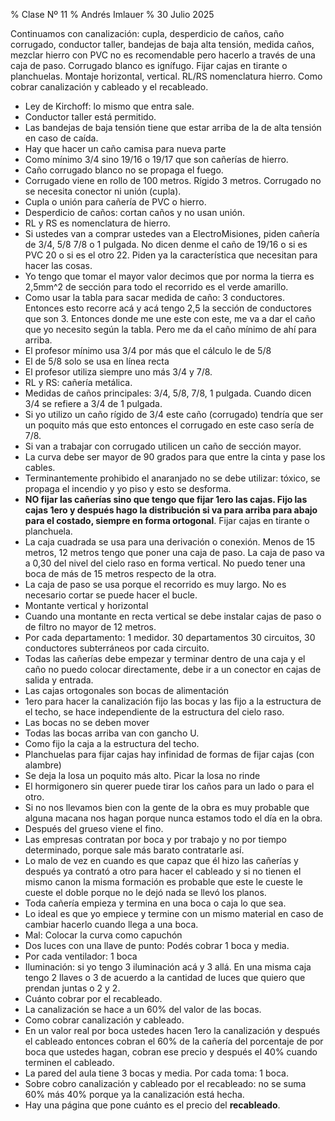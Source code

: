 % Clase Nº 11
% Andrés Imlauer
% 30 Julio 2025

Continuamos con canalización: cupla, desperdicio de caños, caño corrugado, conductor taller, bandejas de baja alta tensión, medida caños,
mezclar hierro con PVC no es recomendable pero hacerlo a través de una caja de paso. Corrugado blanco es ignífugo. Fijar cajas en tirante o planchuelas. Montaje horizontal, vertical. RL/RS nomenclatura hierro. Como cobrar canalización y cableado y el recableado.

* Ley de Kirchoff: lo mismo que entra sale.
* Conductor taller está permitido.
* Las bandejas de baja tensión tiene que estar arriba de la de alta tensión en caso de caída.
* Hay que hacer un caño camisa para nueva parte
* Como mínimo 3/4 sino 19/16 o 19/17 que son cañerías de hierro.
* Caño corrugado blanco no se propaga el fuego.
* Corrugado viene en rollo de 100 metros. Rígido 3 metros. Corrugado no se necesita conector ni unión (cupla).
* Cupla o unión para cañería de PVC o hierro.
* Desperdicio de caños: cortan caños y no usan unión.
* RL y RS es nomenclatura de hierro.
* Si ustedes van a comprar ustedes van a ElectroMisiones, piden cañería de 3/4, 5/8 7/8 o 1 pulgada. No dicen denme el caño de 19/16 o si es PVC 20 o si es el otro 22. Piden ya la característica que necesitan para hacer las cosas.
* Yo tengo que tomar el mayor valor decimos que por norma la tierra es 2,5mm^2 de sección para todo el recorrido es el verde amarillo.
* Como usar la tabla para sacar medida de caño: 3 conductores. Entonces esto recorre acá y acá tengo 2,5 la sección de conductores que son 3. Entonces donde me une este con este, me va a dar el caño que yo necesito según la tabla. Pero me da el caño mínimo de ahí para arriba.
* El profesor mínimo usa 3/4 por más que el cálculo le de 5/8
* El de 5/8 solo se usa en línea recta
* El profesor utiliza siempre uno más 3/4 y 7/8.
* RL y RS: cañería metálica.
* Medidas de caños principales: 3/4, 5/8, 7/8, 1 pulgada. Cuando dicen 3/4 se refiere a 3/4 de 1 pulgada.
* Si yo utilizo un caño rígido de 3/4 este caño (corrugado) tendría que ser un poquito más que esto entonces el corrugado en este caso sería de 7/8.
* Si van a trabajar con corrugado utilicen un caño de sección mayor.
* La curva debe ser mayor de 90 grados para que entre la cinta y pase los cables.
* Terminantemente prohibido el anaranjado no se debe utilizar: tóxico, se propaga el incendio y yo piso y esto se desforma.
*  **NO fijar las cañerías sino que tengo que fijar 1ero las cajas. Fijo las cajas 1ero y después hago la distribución si va para arriba para abajo para el costado, siempre en forma ortogonal**. Fijar cajas en tirante o planchuela.
* La caja cuadrada se usa para una derivación o conexión. Menos de 15 metros, 12 metros tengo que poner una caja de paso. La caja de paso va a 0,30 del nivel del cielo raso en forma vertical. No puedo tener una boca de más de 15 metros respecto de la otra.
* La caja de paso se usa porque el recorrido es muy largo. No es necesario cortar se puede hacer el bucle.
* Montante vertical y horizontal
* Cuando una montante en recta vertical se debe instalar cajas de paso o de filtro no mayor de 12 metros.
* Por cada departamento: 1 medidor. 30 departamentos 30 circuitos, 30 conductores subterráneos por cada circuito.
* Todas las cañerías debe empezar y terminar dentro de una caja y el caño no puedo colocar directamente, debe ir a un conector en cajas de salida y entrada.
* Las cajas ortogonales son bocas de alimentación
* 1ero para hacer la canalización fijo las bocas y las fijo a la estructura de el techo, se hace independiente de la estructura del cielo raso.
* Las bocas no se deben mover
* Todas las bocas arriba van con gancho U.
* Como fijo la caja a la estructura del techo.
* Planchuelas para fijar cajas hay infinidad de formas de fijar cajas (con alambre)
* Se deja la losa un poquito más alto. Picar la losa no rinde
* El hormigonero sin querer puede tirar los caños para un lado o para el otro.
* Si no nos llevamos bien con la gente de la obra es muy probable que alguna macana nos hagan porque nunca estamos todo el día en la obra.
* Después del grueso viene el fino.
* Las empresas contratan por boca y por trabajo y no por tiempo determinado, porque sale más barato contratarle así.
*  Lo malo de vez en cuando es que capaz que él hizo las cañerías y después ya contrató a otro para hacer el cableado y si no tienen el mismo canon la misma formación es
probable que este le cueste le cueste el doble porque no le dejó nada se llevó los planos.
* Toda cañería empieza y termina en una boca o caja lo que sea.
* Lo ideal es que yo empiece y termine con un mismo material en caso de cambiar hacerlo cuando llega a una boca.
* Mal: Colocar la curva como capuchón
* Dos luces con una llave de punto: Podés cobrar 1 boca y media.
* Por cada ventilador: 1 boca
* Iluminación: si yo tengo 3 iluminación acá y 3 allá. En una misma caja tengo 2 llaves o 3 de acuerdo a la cantidad de luces que quiero que prendan juntas o 2 y 2.
* Cuánto cobrar por el recableado.
* La canalización se hace a un 60% del valor de las bocas.
* Como cobrar canalización y cableado.
* En un valor real por boca ustedes hacen 1ero la canalización y después el cableado entonces cobran el 60% de la cañería del porcentaje de por boca que ustedes hagan, cobran ese precio y después el 40% cuando terminen el cableado.
* La pared del aula tiene 3 bocas y media. Por cada toma: 1 boca.
* Sobre cobro canalización y cableado por el recableado: no se suma 60% más 40% porque ya la canalización está hecha.
* Hay una página que pone cuánto es el precio del **recableado**.

